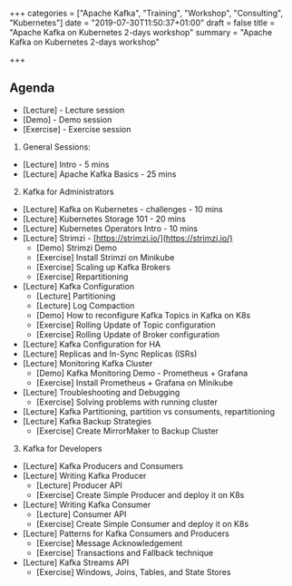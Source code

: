 +++
categories = ["Apache Kafka", "Training", "Workshop", "Consulting", "Kubernetes"]
date = "2019-07-30T11:50:37+01:00"
draft = false
title = "Apache Kafka on Kubernetes 2-days workshop"
summary = "Apache Kafka on Kubernetes 2-days workshop"

+++

## Agenda

- [Lecture] - Lecture session
- [Demo] - Demo session
- [Exercise] - Exercise session

1. General Sessions:

- [Lecture] Intro - 5 mins
- [Lecture] Apache Kafka Basics - 25 mins

2. Kafka for Administrators

- [Lecture] Kafka on Kubernetes - challenges - 10 mins
- [Lecture] Kubernetes Storage 101 - 20 mins
- [Lecture] Kubernetes Operators Intro - 10 mins
- [Lecture] Strimzi - [https://strimzi.io/](https://strimzi.io/)
  - [Demo] Strimzi Demo
  - [Exercise] Install Strimzi on Minikube
  - [Exercise] Scaling up Kafka Brokers
  - [Exercise] Repartitioning
- [Lecture] Kafka Configuration
  - [Lecture] Partitioning
  - [Lecture] Log Compaction
  - [Demo] How to reconfigure Kafka Topics in Kafka on K8s
  - [Exercise] Rolling Update of Topic configuration
  - [Exercise] Rolling Update of Broker configuration
- [Lecture] Kafka Configuration for HA
- [Lecture] Replicas and In-Sync Replicas (ISRs)
- [Lecture] Monitoring Kafka Cluster
  - [Demo] Kafka Monitoring Demo - Prometheus + Grafana
  - [Exercise] Install Prometheus + Grafana on Minikube
- [Lecture] Troubleshooting and Debugging
  - [Exercise] Solving problems with running cluster
- [Lecture] Kafka Partitioning, partition vs consuments, repartitioning
- [Lecture] Kafka Backup Strategies
  - [Exercise] Create MirrorMaker to Backup Cluster

3. Kafka for Developers

- [Lecture] Kafka Producers and Consumers
- [Lecture] Writing Kafka Producer
  - [Lecture] Producer API
  - [Exercise] Create Simple Producer and deploy it on K8s
- [Lecture] Writing Kafka Consumer
  - [Lecture] Consumer API
  - [Exercise] Create Simple Consumer and deploy it on K8s
- [Lecture] Patterns for Kafka Consumers and Producers
  - [Exercise] Message Acknowledgement
  - [Exercise] Transactions and Fallback technique
- [Lecture] Kafka Streams API
  - [Exercise] Windows, Joins, Tables, and State Stores